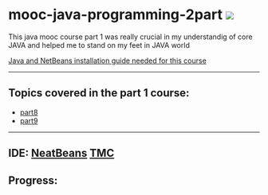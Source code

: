 # mooc-java-programming-2part [![](https://img.shields.io/badge/MOOC-part%202-blue)](https://java-programming.mooc.fi/part-8)

This java mooc course part 1 was really crucial in my understandig of core JAVA and helped me to stand on my feet in JAVA world

[Java and NetBeans installation guide needed for this course](https://www.mooc.fi/en/installation/netbeans)

---

## Topics covered in the part 1 course:
- [part8](https://java-programming.mooc.fi/part-8)
- [part9](https://java-programming.mooc.fi/part-9)

---

## IDE: [NeatBeans](https://netbeans.apache.org/) [TMC](https://tmc.mooc.fi/)

## Progress:
